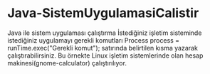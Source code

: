 # Java-SistemUygulamasiCalistir
Java ile sistem uygulaması çalıştırma
İstediğiniz işletim sisteminde istediğiniz uygulamayı gerekli komutları
Process process = runTime.exec("Gerekli komut");
satırında belirtilen kısma yazarak çalıştırabilirsiniz.
Bu örnekte Linux işletim sistemlerinde olan hesap makinesi(gnome-calculator) çalıştırılıyor.
